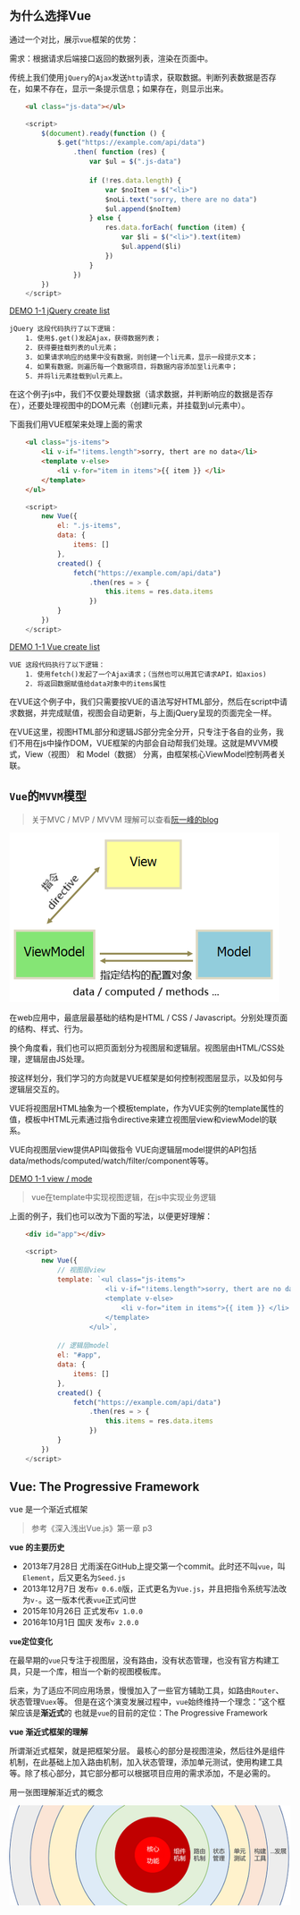 
## 为什么选择Vue
通过一个对比，展示`vue`框架的优势：

需求：根据请求后端接口返回的数据列表，渲染在页面中。

传统上我们使用`jQuery`的`Ajax`发送`http`请求，获取数据。判断列表数据是否存在，如果不存在，显示一条提示信息；如果存在，则显示出来。
```html
    <ul class="js-data"></ul>
```
```js
    <script>
        $(document).ready(function () {
            $.get("https://example.com/api/data")
                .then( function (res) {
                    var $ul = $(".js-data")

                    if (!res.data.length) {
                        var $noItem = $("<li>")
                        $noLi.text("sorry, there are no data")
                        $ul.append($noItem)
                    } else {
                        res.data.forEach( function (item) {
                            var $li = $("<li>").text(item)
                            $ul.append($li)
                        })
                    }
                })
        })
    </script>
```
[DEMO 1-1 jQuery create list](https://jsrun.net/xEXKp/edit)

    jQuery 这段代码执行了以下逻辑：
        1. 使用$.get()发起Ajax，获得数据列表；
        2. 获得要挂载列表的ul元素；
        3. 如果请求响应的结果中没有数据，则创建一个li元素，显示一段提示文本；
        4. 如果有数据，则遍历每一个数据项目，将数据内容添加至li元素中；
        5. 并将li元素挂载到ul元素上。

在这个例子js中，我们不仅要处理数据（请求数据，并判断响应的数据是否存在），还要处理视图中的DOM元素（创建li元素，并挂载到ul元素中）。

下面我们用VUE框架来处理上面的需求
``` html
    <ul class="js-items">
        <li v-if="!items.length">sorry, thert are no data</li>
        <template v-else>
            <li v-for="item in items">{{ item }} </li>
        </template>
    </ul>
```
```js
    <script>
        new Vue({
            el: ".js-items",
            data: {
                items: []
            },
            created() {
                fetch("https://example.com/api/data")
                    .then(res = > {
                        this.items = res.data.items
                    })
            }
        })
    </script>
```
[DEMO 1-1 Vue create list](https://jsrun.net/tEXKp/edit)

    VUE 这段代码执行了以下逻辑：
        1. 使用fetch()发起了一个Ajax请求；（当然也可以用其它请求API，如axios)
        2. 将返回数据赋值给data对象中的items属性

在VUE这个例子中，我们只需要按VUE的语法写好HTML部分，然后在script中请求数据，并完成赋值，视图会自动更新，与上面jQuery呈现的页面完全一样。

在VUE这里，视图HTML部分和逻辑JS部分完全分开，只专注于各自的业务，我们不用在js中操作DOM，VUE框架的内部会自动帮我们处理。这就是MVVM模式，View（视图） 和 Model（数据） 分离，由框架核心ViewModel控制两者关联。

## `Vue`的`MVVM`模型
>关于MVC / MVP / MVVM  理解可以查看[阮一峰的blog](http://www.ruanyifeng.com/blog/2015/02/mvcmvp_mvvm.html)

![VUE框架模型](./image/mvvm.png)

在web应用中，最底层最基础的结构是HTML / CSS / Javascript。分别处理页面的结构、样式、行为。

换个角度看，我们也可以把页面划分为视图层和逻辑层。视图层由HTML/CSS处理，逻辑层由JS处理。

按这样划分，我们学习的方向就是VUE框架是如何控制视图层显示，以及如何与逻辑层交互的。

VUE将视图层HTML抽象为一个模板template，作为VUE实例的template属性的值，模板中HTML元素通过指令directive来建立视图层view和viewModel的联系。

VUE向视图层view提供API叫做指令
VUE向逻辑层model提供的API包括data/methods/computed/watch/filter/component等等。

[DEMO 1-1 view  / mode](https://jsrun.net/nEXKp/edit)

>vue在template中实现视图逻辑，在js中实现业务逻辑

上面的例子，我们也可以改为下面的写法，以便更好理解：
```html
    <div id="app"></div>
```
```js
    <script>
        new Vue({
            // 视图层view
            template: `<ul class="js-items">
                        <li v-if="!items.length">sorry, thert are no data</li>
                        <template v-else>
                            <li v-for="item in items">{{ item }} </li>
                        </template>
                    </ul>`,

            // 逻辑层model
            el: "#app",
            data: {
                items: []
            },
            created() {
                fetch("https://example.com/api/data")
                    .then(res = > {
                        this.items = res.data.items
                    })
            }
        })
    </script>
```

## Vue: The Progressive Framework
vue 是一个渐近式框架
> 参考《深入浅出Vue.js》第一章 p3

**vue 的主要历史**

- 2013年7月28日 尤雨溪在GitHub上提交第一个commit。此时还不叫`vue`，叫`Element`，后又更名为`Seed.js`
- 2013年12月7日 发布`v 0.6.0`版，正式更名为`Vue.js`，并且把指令系统写法改为`v-`。这一版本代表`vue`正式问世
- 2015年10月26日 正式发布`v 1.0.0`
- 2016年10月1日 国庆 发布`v 2.0.0`

**`vue`定位变化**

在最早期的`vue`只专注于视图层，没有路由，没有状态管理，也没有官方构建工具，只是一个库，相当一个新的视图模板库。

后来，为了适应不同应用场景，慢慢加入了一些官方辅助工具，如路由`Router`、状态管理`Vuex`等。
但是在这个演变发展过程中，`vue`始终维持一个理念：”这个框架应该是**渐近式**的
也就是`vue`的目前的定位：The Progressive Framework

**vue 渐近式框架的理解**

所谓渐近式框架，就是把框架分层。
最核心的部分是视图渲染，然后往外是组件机制，在此基础上加入路由机制，加入状态管理，添加单元测试，使用构建工具等。除了核心部分，其它部分都可以根据项目应用的需求添加，不是必需的。

用一张图理解渐近式的概念

![VUE框架模型](./image/渐近式1.png)



